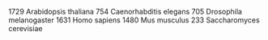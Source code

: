 1729 Arabidopsis thaliana
 754 Caenorhabditis elegans
 705 Drosophila melanogaster
1631 Homo sapiens
1480 Mus musculus
 233 Saccharomyces cerevisiae